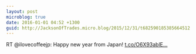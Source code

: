 ```yaml
---
layout: post
microblog: true
date: 2016-01-01 04:52 +1300
guid: http://JacksonOfTrades.micro.blog/2015/12/31/t682590185385664512.html
---
```

RT @ilovecoffeejp: Happy new year from Japan! [t.co/O6X93ablE...](https://t.co/O6X93ablEl)
